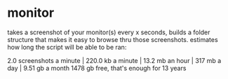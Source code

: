 # monitor
takes a screenshot of your monitor(s) every x seconds, builds a folder structure that makes it easy to browse thru those screenshots. estimates how long the script will be able to be ran:

2.0 screenshots a minute | 220.0 kb a minute | 13.2 mb an hour | 317 mb a day | 9.51 gb a month
1478 gb free, that's enough for 13 years
